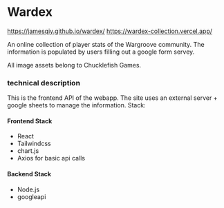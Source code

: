 # Wardex
https://jamesqiy.github.io/wardex/
https://wardex-collection.vercel.app/

An online collection of player stats of the Wargroove community.
The information is populated by users filling out a google form servey.

All image assets belong to Chucklefish Games.

### technical description
This is the frontend API of the webapp. The site uses an external server + google sheets to manage the information.
Stack:

#### Frontend Stack
- React
- Tailwindcss
- chart.js
- Axios for basic api calls

#### Backend Stack
- Node.js
- googleapi
